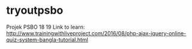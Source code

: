 # tryoutpsbo
Projek PSBO 18 19
 Link to learn: http://www.trainingwithliveproject.com/2016/08/php-ajax-jquery-online-quiz-system-bangla-tutorial.html
